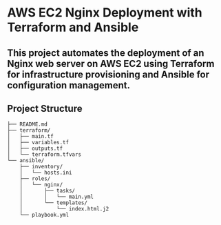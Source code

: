 # AWS EC2 Nginx Deployment with Terraform and Ansible
## This project automates the deployment of an Nginx web server on AWS EC2 using Terraform for infrastructure provisioning and Ansible for configuration management.


## Project Structure
```plaintext
├── README.md
├── terraform/
│   ├── main.tf
│   ├── variables.tf
│   ├── outputs.tf
│   └── terraform.tfvars
└── ansible/
    ├── inventory/
    │   └── hosts.ini
    ├── roles/
    │   └── nginx/
    │       ├── tasks/
    │       │   └── main.yml
    │       └── templates/
    │           └── index.html.j2
    └── playbook.yml
